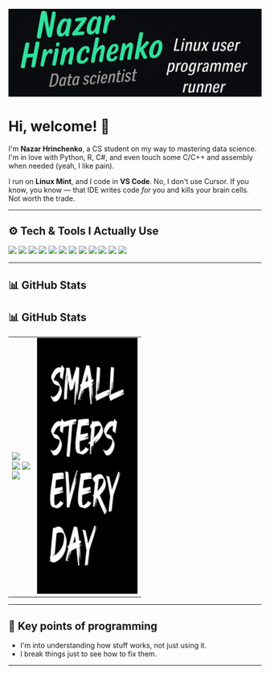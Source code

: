 [![Header](https://raw.githubusercontent.com/Grinnazar/Grinnazar/main/ReadMe_Top.png "Header")](https://github.com/Grinnazar)

# Hi, welcome! 👋

I'm **Nazar Hrinchenko**, a CS student on my way to mastering data science. I'm in love with Python, R, C#, and even touch some C/C++ and assembly when needed (yeah, I like pain).

I run on **Linux Mint**, and I code in **VS Code**. No, I don't use Cursor. If you know, you know — that IDE writes code *for* you and kills your brain cells. Not worth the trade.

---

## ⚙️ Tech & Tools I Actually Use
![](https://img.shields.io/badge/OS-Linux_Mint-informational?style=flat&logo=linux&logoColor=white&color=2bbc8a)
![](https://img.shields.io/badge/Editor-VS_Code-informational?style=flat&logo=visual-studio-code&logoColor=white&color=2bbc8a)
![](https://img.shields.io/badge/Lang-Python-informational?style=flat&logo=python&logoColor=white&color=2bbc8a)
![](https://img.shields.io/badge/Lang-R-informational?style=flat&logo=r&logoColor=white&color=2bbc8a)
![](https://img.shields.io/badge/Lang-C_Sharp-informational?style=flat&logo=c-sharp&logoColor=white&color=2bbc8a)
![](https://img.shields.io/badge/Lang-C/C++-informational?style=flat&logo=c&logoColor=white&color=2bbc8a)
![](https://img.shields.io/badge/Lang-Assembly-informational?style=flat&logo=gnuemacs&logoColor=white&color=2bbc8a)
![](https://img.shields.io/badge/DS-Pandas-informational?style=flat&logo=pandas&logoColor=white&color=2bbc8a)
![](https://img.shields.io/badge/DS-Numpy-informational?style=flat&logo=numpy&logoColor=white&color=2bbc8a)
![](https://img.shields.io/badge/DS-Keras-informational?style=flat&logo=keras&logoColor=white&color=2bbc8a)
![](https://img.shields.io/badge/DS-Matplotlib-informational?style=flat&logo=python&logoColor=white&color=2bbc8a)
![](https://img.shields.io/badge/Shell-Bash-informational?style=flat&logo=gnu-bash&logoColor=white&color=2bbc8a)

---

## 📊 GitHub Stats


## 📊 GitHub Stats

<table>
  <tr>
    <td>
      <img
        src="http://github-profile-summary-cards.vercel.app/api/cards/profile-details?username=Grinnazar&theme=transparent"
        width="420" />
      <div>
        <img
          src="http://github-profile-summary-cards.vercel.app/api/cards/most-commit-language?username=Grinnazar&theme=transparent"
          width="205" />
        <img
          src="http://github-profile-summary-cards.vercel.app/api/cards/productive-time?username=Grinnazar&theme=transparent&utcOffset=2"
          width="205" />
      </div>
      <img
        src="http://github-profile-summary-cards.vercel.app/api/cards/stats?username=Grinnazar&theme=transparent"
        width="420" />
    </td>
    <td rowspan="3" valign="top" align="center">
      <img src="Steps.png" width="200" />
    </td>
  </tr>
</table>



---

## 🧠 Key points of programming

- I'm into understanding how stuff works, not just using it.
- I break things just to see how to fix them.

---
